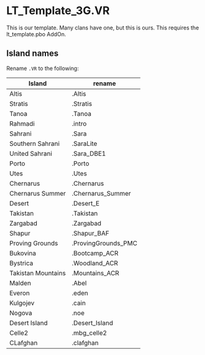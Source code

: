 # LT_Template_3G.VR
This is our template. Many clans have one, but this is ours.
This requires the lt_template.pbo AddOn.

## Island names
Rename `.VR` to the following:

| Island | rename |
| --- | --- |
| Altis | .Altis |
| Stratis | .Stratis |
| Tanoa | .Tanoa |
| Rahmadi | .intro |
| Sahrani | .Sara |
| Southern Sahrani | .SaraLite |
| United Sahrani | .Sara_DBE1 |
| Porto | .Porto |
| Utes | .Utes |
| Chernarus | .Chernarus |
| Chernarus Summer | .Chernarus_Summer |
| Desert | .Desert_E |
| Takistan | .Takistan |
| Zargabad | .Zargabad |
| Shapur | .Shapur_BAF |
| Proving Grounds | .ProvingGrounds_PMC |
| Bukovina | .Bootcamp_ACR |
| Bystrica | .Woodland_ACR |
| Takistan Mountains | .Mountains_ACR |
| Malden | .Abel |
| Everon | .eden |
| Kulgojev | .cain |
| Nogova | .noe |
| Desert Island | .Desert_Island |
| Celle2 | .mbg_celle2 |
| CLafghan | .clafghan |
